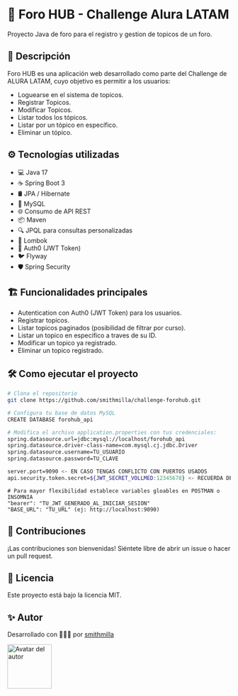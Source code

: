 # 💬 Foro HUB - Challenge Alura LATAM
Proyecto Java de foro para el registro y gestion de topicos de un foro.

## 🎯 Descripción
Foro HUB es una aplicación web desarrollado como parte del Challenge de ALURA LATAM, cuyo objetivo es permitir a los usuarios:
- Loguearse en el sistema de topicos.
- Registrar Topicos.
- Modificar Topicos.
- Listar todos los tópicos.
- Listar por un tópico en específico.
- Eliminar un tópico.

## ⚙️ Tecnologías utilizadas
- 💻 Java 17
- ☕ Spring Boot 3
- 🛢️ JPA / Hibernate
- 🐘 MySQL
- 🌐 Consumo de API REST
- 📦 Maven
- 🔍 JPQL para consultas personalizadas
- 🔧 Lombok
- 🔐 Auth0 (JWT Token)
- 🐦 Flyway
- 🛡️ Spring Security

## 🏗️ Funcionalidades principales
- Autentication con Auth0 (JWT Token) para los usuarios.
- Registrar topicos.
- Listar topicos paginados (posibilidad de filtrar por curso).
- Listar un topico en especifico a traves de su ID.
- Modificar un topico ya registrado.
- Eliminar un topico registrado.

## 🛠️ Como ejecutar el proyecto
```bash
# Clona el repositorio
git clone https://github.com/smithmilla/challenge-forohub.git
```

```bash
# Configura tu base de datos MySQL
CREATE DATABASE forohub_api
```

```bash
# Modifica el archivo application.properties con tus credenciales:
spring.datasource.url=jdbc:mysql://localhost/forohub_api
spring.datasource.driver-class-name=com.mysql.cj.jdbc.Driver
spring.datasource.username=TU_USUARIO
spring.datasource.password=TU_CLAVE

server.port=9090 <- EN CASO TENGAS CONFLICTO CON PUERTOS USADOS
api.security.token.secret=${JWT_SECRET_VOLLMED:12345678} <- RECUERDA DEFINIR TU TOKEN COMO VARIABLE DE ENTORNO, EN TODO CASO USAR UNA POR DEFECTO
```

```
# Para mayor flexibilidad establece variables gloables en POSTMAN o INSOMNIA
"bearer": "TU_JWT_GENERADO_AL_INICIAR_SESION"
"BASE_URL": "TU_URL" (ej: http://localhost:9090)
```


## 🙌 Contribuciones
¡Las contribuciones son bienvenidas! Siéntete libre de abrir un issue o hacer un pull request.

## 📄 Licencia
Este proyecto está bajo la licencia MIT.

## ✨ Autor
Desarrollado con 💪‍🧑‍💻️ por [smithmilla](https://github.com/smithmilla/)
<p align="left">
    <img src="https://github.com/smithmilla.png"
            width="100px"
            alt="Avatar del autor">
</p>
